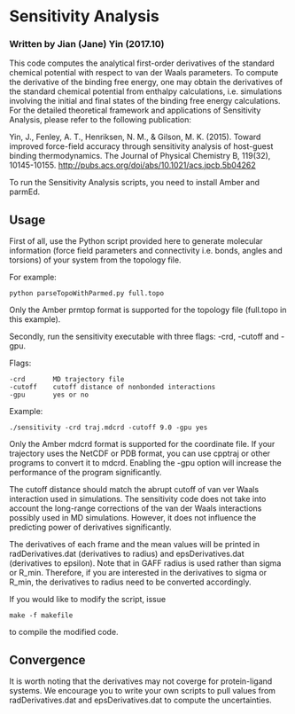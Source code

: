 # Sensitivity Analysis #

### Written by Jian (Jane) Yin (2017.10) ###

This code computes the analytical first-order derivatives of the standard chemical potential with respect to van der Waals parameters. To compute the derivative of the binding free 
energy, one may obtain the derivatives of the standard chemical potential from enthalpy calculations, i.e. simulations involving the initial and final states of the 
binding free energy calculations. For the detailed theoretical framework and applications of Sensitivity Analysis, please refer to the following publication:

Yin, J., Fenley, A. T., Henriksen, N. M., & Gilson, M. K. (2015). Toward improved force-field accuracy through sensitivity analysis of host-guest binding thermodynamics. 
The Journal of Physical Chemistry B, 119(32), 10145-10155. http://pubs.acs.org/doi/abs/10.1021/acs.jpcb.5b04262 

To run the Sensitivity Analysis scripts, you need to install Amber and parmEd.

## Usage ##

First of all, use the Python script provided here to generate molecular information (force field parameters and connectivity i.e. bonds, angles and torsions)  of your system
from the topology file.

For example:

	python parseTopoWithParmed.py full.topo

Only the Amber prmtop format is supported for the topology file (full.topo in this example).

Secondly, run the sensitivity executable with three flags: -crd, -cutoff and -gpu. 

Flags:

	-crd       MD trajectory file
	-cutoff    cutoff distance of nonbonded interactions
	-gpu       yes or no

Example:

	./sensitivity -crd traj.mdcrd -cutoff 9.0 -gpu yes

Only the Amber mdcrd format is supported for the coordinate file. If your trajectory uses the NetCDF or PDB format, you can use cpptraj or other programs to convert it to mdcrd. 
Enabling the -gpu option will increase the performance of the program significantly. 

The cutoff distance should match the abrupt cutoff of van ver Waals interaction used in simulations. The sensitivity code does not take into account the long-range corrections 
of the van der Waals interactions possibly used in MD simulations. However, it does not influence the predicting power of derivatives significantly. 

The derivatives of each frame and the mean values will be printed in radDerivatives.dat (derivatives to radius) and epsDerivatives.dat (derivatives to epsilon).
Note that in GAFF radius is used rather than sigma or R_min. Therefore, if you are interested in the derivatives to sigma or R_min, the derivatives to radius need to be converted accordingly.

If you would like to modify the script, issue

	make -f makefile
 
to compile the modified code. 

## Convergence ##

It is worth noting that the derivatives may not coverge for protein-ligand systems. We encourage you to write your own scripts to pull values from radDerivatives.dat
 and epsDerivatives.dat to compute the uncertainties.   
